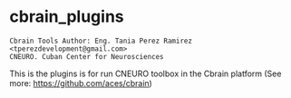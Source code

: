 # cbrain_plugins    
    Cbrain Tools Author: Eng. Tania Perez Ramirez <tperezdevelopment@gmail.com>   
    CNEURO. Cuban Center for Neurosciences

This is the plugins is for run CNEURO toolbox in the Cbrain platform (See more: https://github.com/aces/cbrain)
